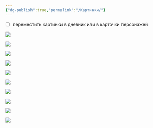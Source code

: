 ```yaml
---
{"dg-publish":true,"permalink":"/Картинки/"}
---
```


- [ ] переместить картинки в дневник или в карточки персонажей

![](https://foundry.owlbeardm.com/dresden/scenes/scene-1.webp)

![](https://foundry.owlbeardm.com/dresden/wealthy.webp)


![](https://foundry.owlbeardm.com/dresden/report.webp)


![](https://foundry.owlbeardm.com/dresden/OIG(1).jpeg)

![](https://foundry.owlbeardm.com/dresden/li_kong.webp)

![](https://foundry.owlbeardm.com/dresden/editor.webp)


![](https://foundry.owlbeardm.com/dresden/spoilers/photo_2023-11-23_18-51-35.jpg)

![](https://foundry.owlbeardm.com/dresden/spoilers/photo_2023-11-23_18-51-29.jpg)

![](https://foundry.owlbeardm.com/dresden/spoilers/photo_2023-11-23_18-51-27.jpg)

![](https://foundry.owlbeardm.com/dresden/spoilers/photo_2023-11-23_04-34-34.jpg)

